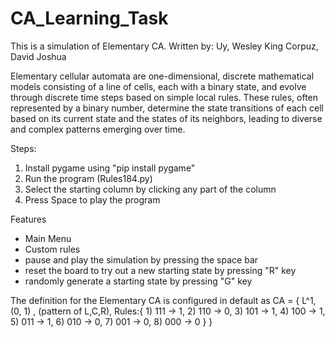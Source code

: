 # CA_Learning_Task

This is a simulation of Elementary CA.
Written by:
Uy, Wesley King
Corpuz, David Joshua

Elementary cellular automata are one-dimensional, discrete mathematical models consisting of a line of cells, each with a binary state, and evolve through discrete time steps based on simple local rules. These rules, often represented by a binary number, determine the state transitions of each cell based on its current state and the states of its neighbors, leading to diverse and complex patterns emerging over time.

Steps:
1) Install pygame using "pip install pygame"
2) Run the program (Rules184.py)
3) Select the starting column by clicking any part of the column
4) Press Space to play the program

Features 
- Main Menu
- Custom rules
- pause and play the simulation by pressing the space bar
- reset the board to try out a new starting state by pressing "R" key
- randomly generate a starting state by pressing "G" key

The definition for the Elementary CA is configured in default as
CA = { L^1, (0, 1) , (pattern of L,C,R), Rules:{
                                               1) 111 -> 1,
                                               2) 110 -> 0,
                                               3) 101 -> 1,
                                               4) 100 -> 1,
                                               5) 011 -> 1,
                                               6) 010 -> 0,
                                               7) 001 -> 0,
                                               8) 000 -> 0 } 
                                               }